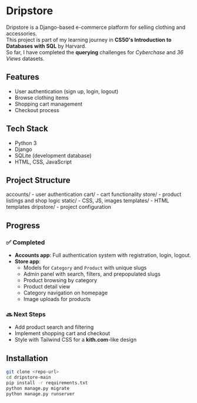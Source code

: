 # Dripstore

Dripstore is a Django-based e-commerce platform for selling clothing and accessories.  
This project is part of my learning journey in **CS50's Introduction to Databases with SQL** by Harvard.  
So far, I have completed the **querying** challenges for _Cyberchase_ and _36 Views_ datasets.  

## Features
- User authentication (sign up, login, logout)
- Browse clothing items
- Shopping cart management
- Checkout process

## Tech Stack
- Python 3
- Django
- SQLite (development database)
- HTML, CSS, JavaScript

## Project Structure
accounts/ - user authentication
cart/ - cart functionality
store/ - product listings and shop logic
static/ - CSS, JS, images
templates/ - HTML templates
dripstore/ - project configuration


## Progress
### ✅ Completed
- **Accounts app**: Full authentication system with registration, login, logout.
- **Store app**: 
  - Models for `Category` and `Product` with unique slugs
  - Admin panel with search, filters, and prepopulated slugs
  - Product browsing by category
  - Product detail view
  - Category navigation on homepage
  - Image uploads for products

### 🔜 Next Steps
- Add product search and filtering
- Implement shopping cart and checkout
- Style with Tailwind CSS for a **kith.com**-like design


## Installation
```bash
git clone <repo-url>
cd dripstore-main
pip install -r requirements.txt
python manage.py migrate
python manage.py runserver

